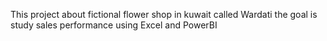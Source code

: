 
This project about fictional flower shop in kuwait called Wardati the goal is study sales performance using Excel and PowerBI
